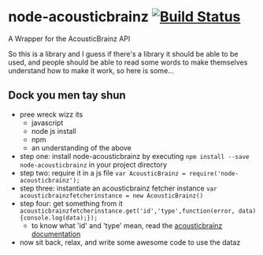 # node-acousticbrainz [![Build Status](https://img.shields.io/travis/hughrawlinson/node-acousticbrainz.svg?style=flat-square)](https://travis-ci.org/hughrawlinson/node-acousticbrainz/)
A Wrapper for the AcousticBrainz API

So this is a library and I guess if there's a library it should be able to be used, and people should be able to read some words to make themselves understand how to make it work, so here is some...

## Dock you men tay shun

* pree wreck wizz its
  * javascript
  * node js install
  * npm
  * an understanding of the above
* step one: install node-acousticbrainz by executing `npm install --save node-acousticbrainz` in your project directory
* step two: require it in a js file `var AcousticBrainz = require('node-acousticbrainz');`
* step three: instantiate an acousticbrainz fetcher instance `var acousticbrainzfetcherinstance = new AcousticBrainz()`
* step four: get something from it `acousticbrainzfetcherinstance.get('id','type',function(error, data){console.log(data);});`
  * to know what 'id' and 'type' mean, read the [acousticbrainz documentation](http://acousticbrainz.org/data)
* now sit back, relax, and write some awesome code to use the dataz
